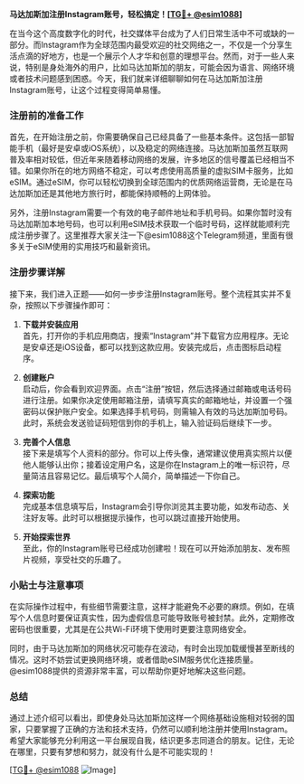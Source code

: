 **马达加斯加注册Instagram账号，轻松搞定！[[TG💪+ @esim1088](https://t.me/s/esim1088)]**

在当今这个高度数字化的时代，社交媒体平台成为了人们日常生活中不可或缺的一部分。而Instagram作为全球范围内最受欢迎的社交网络之一，不仅是一个分享生活点滴的好地方，也是一个展示个人才华和创意的理想平台。然而，对于一些人来说，特别是身处海外的用户，比如马达加斯加的朋友，可能会因为语言、网络环境或者技术问题感到困惑。今天，我们就来详细聊聊如何在马达加斯加注册Instagram账号，让这个过程变得简单易懂。

### 注册前的准备工作

首先，在开始注册之前，你需要确保自己已经具备了一些基本条件。这包括一部智能手机（最好是安卓或iOS系统），以及稳定的网络连接。马达加斯加虽然互联网普及率相对较低，但近年来随着移动网络的发展，许多地区的信号覆盖已经相当不错。如果你所在的地方网络不稳定，可以考虑使用高质量的虚拟SIM卡服务，比如eSIM。通过eSIM，你可以轻松切换到全球范围内的优质网络运营商，无论是在马达加斯加还是其他地方旅行时，都能保持顺畅的上网体验。

另外，注册Instagram需要一个有效的电子邮件地址和手机号码。如果你暂时没有马达加斯加本地号码，也可以利用eSIM技术获取一个临时号码，这样就能顺利完成注册步骤了。这里推荐大家关注一下@esim1088这个Telegram频道，里面有很多关于eSIM使用的实用技巧和最新资讯。

### 注册步骤详解

接下来，我们进入正题——如何一步步注册Instagram账号。整个流程其实并不复杂，按照以下步骤操作即可：

1. **下载并安装应用**  
   首先，打开你的手机应用商店，搜索“Instagram”并下载官方应用程序。无论是安卓还是iOS设备，都可以找到这款应用。安装完成后，点击图标启动程序。

2. **创建账户**  
   启动后，你会看到欢迎界面。点击“注册”按钮，然后选择通过邮箱或电话号码进行注册。如果你决定使用邮箱注册，请填写真实的邮箱地址，并设置一个强密码以保护账户安全。如果选择手机号码，则需输入有效的马达加斯加号码。此时，系统会发送验证码短信到你的手机上，输入验证码后继续下一步。

3. **完善个人信息**  
   接下来是填写个人资料的部分。你可以上传头像，通常建议使用真实照片以便他人能够认出你；接着设定用户名，这是你在Instagram上的唯一标识符，尽量简洁且容易记忆。最后填写个人简介，简单描述一下你自己。

4. **探索功能**  
   完成基本信息填写后，Instagram会引导你浏览其主要功能，如发布动态、关注好友等。此时可以根据提示操作，也可以跳过直接开始使用。

5. **开始探索世界**  
   至此，你的Instagram账号已经成功创建啦！现在可以开始添加朋友、发布照片视频，享受社交的乐趣了。

### 小贴士与注意事项

在实际操作过程中，有些细节需要注意，这样才能避免不必要的麻烦。例如，在填写个人信息时要保证真实性，因为虚假信息可能导致账号被封禁。此外，定期修改密码也很重要，尤其是在公共Wi-Fi环境下使用时更要注意网络安全。

同时，由于马达加斯加的网络状况可能存在波动，有时会出现加载缓慢甚至断线的情况。这时不妨尝试更换网络环境，或者借助eSIM服务优化连接质量。@esim1088提供的资源非常丰富，可以帮助你更好地解决这些问题。

### 总结

通过上述介绍可以看出，即使身处马达加斯加这样一个网络基础设施相对较弱的国家，只要掌握了正确的方法和技术支持，仍然可以顺利地注册并使用Instagram。希望大家能够充分利用这一平台展现自我，结识更多志同道合的朋友。记住，无论在哪里，只要有梦想和努力，就没有什么是不可能实现的！

[[TG💪+ @esim1088](https://t.me/s/esim1088) ![Image](https://i.postimg.cc/4NQfJmqS/Snipaste-2025-05-13-00-14-12.png)]